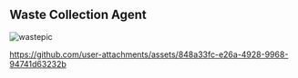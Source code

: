 ## Waste Collection Agent 
![wastepic](https://github.com/user-attachments/assets/6cbc13fa-8e5c-4627-856d-4a9e72a61761)

https://github.com/user-attachments/assets/848a33fc-e26a-4928-9968-94741d63232b


